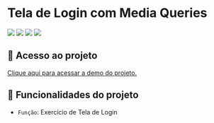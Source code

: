 #  Tela de Login com Media Queries

![](https://img.shields.io/github/license/leonardobehnck/advinhacao)
![](https://img.shields.io/github/stars/leonardobehnck/advinhacao)
![](https://img.shields.io/github/forks/leonardobehnck/advinhacao)
![](https://img.shields.io/github/issues/leonardobehnck/advinhacao)

## 📁 Acesso ao projeto

<a href="https://refined-github-html-preview.kidonng.workers.dev/leonardobehnck/tela-de-login/raw/main/index.html">Clique aqui para acessar a demo do projeto.</a>

## :hammer: Funcionalidades do projeto

- `Função`: Exercício de Tela de Login